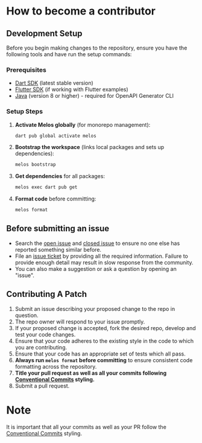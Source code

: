 # How to become a contributor

## Development Setup

Before you begin making changes to the repository, ensure you have the following tools and have run the setup commands:

### Prerequisites
- [Dart SDK](https://dart.dev/get-dart) (latest stable version)
- [Flutter SDK](https://flutter.dev/docs/get-started/install) (if working with Flutter examples)
- [Java](https://adoptium.net/) (version 8 or higher) - required for OpenAPI Generator CLI

### Setup Steps

1. **Activate Melos globally** (for monorepo management):
   ```bash
   dart pub global activate melos
   ```

2. **Bootstrap the workspace** (links local packages and sets up dependencies):
   ```bash
   melos bootstrap
   ```

3. **Get dependencies** for all packages:
   ```bash
   melos exec dart pub get
   ```

4. **Format code** before committing:
   ```bash
   melos format
   ```

## Before submitting an issue

- Search the [open issue](https://github.com/gibahjoe/openapi-generator-dart/issues)
  and [closed issue](https://github.com/openapitools/openapi-generator/issues?q=is%3Aissue+is%3Aclosed) to ensure no one
  else has reported something similar before.
- File an [issue ticket](https://github.com/gibahjoe/openapi-generator-dart/issues/new) by providing all the required
  information. Failure to provide enough detail may result in slow response from the community.
- You can also make a suggestion or ask a question by opening an "issue".

## Contributing A Patch

1. Submit an issue describing your proposed change to the repo in question.
1. The repo owner will respond to your issue promptly.
1. If your proposed change is accepted, fork the desired repo, develop and test your code changes.
1. Ensure that your code adheres to the existing style in the code to which
   you are contributing.
1. Ensure that your code has an appropriate set of tests which all pass.
1. **Always run `melos format` before committing** to ensure consistent code formatting across the repository.
1. **Title your pull request as well as all your commits
   following [Conventional Commits](https://www.conventionalcommits.org/) styling.**
1. Submit a pull request.

# Note

It is important that all your commits as well as your PR follow
the [Conventional Commits](https://www.conventionalcommits.org/) styling.
